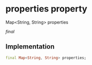 


# properties property







Map&lt;String, String> properties
  
_<span class="feature">final</span>_






## Implementation

```dart
final Map<String, String> properties;
```







